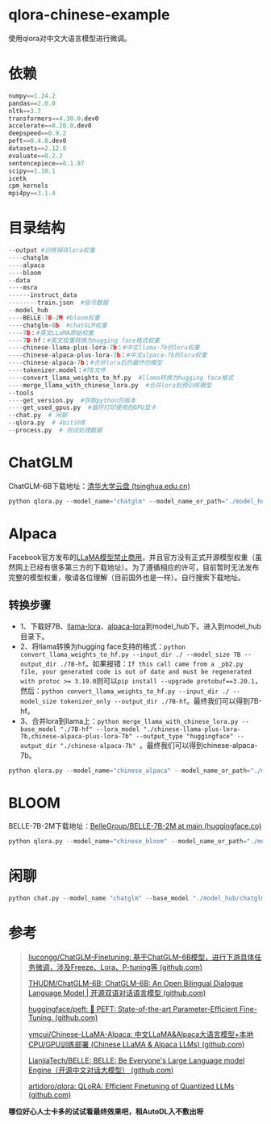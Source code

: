 # qlora-chinese-example
使用qlora对中文大语言模型进行微调。

# 依赖

```python
numpy==1.24.2
pandas==2.0.0
nltk==3.7
transformers==4.30.0.dev0
accelerate==0.20.0.dev0
deepspeed==0.9.2
peft==0.4.0.dev0
datasets==2.12.0
evaluate==0.2.2
sentencepiece==0.1.97
scipy==1.10.1
icetk
cpm_kernels
mpi4py==3.1.4
```

# 目录结构

```python
--output #训练保存lora权重
----chatglm
----alpaca
----bloom
--data
----msra
------instruct_data
--------train.json  #指令数据
--model_hub
----BELLE-7B-2M #bloom权重
----chatglm-6b  #chatGLM权重
----7B：#英文LLaMA原始权重
----7B-hf：#英文权重转换为hugging face格式权重
----chinese-llama-plus-lora-7b：#中文llama-7b的lora权重
----chinese-alpaca-plus-lora-7b：#中文alpaca-7b的lora权重
----chinese-alpaca-7b：#合并lora后的最终的模型
----tokenizer.model：#7B文件
----convert_llama_weights_to_hf.py  #llama转换为hugging face格式
----merge_llama_with_chinese_lora.py  #合并lora到预训练模型
--tools
----get_version.py  #获取python包版本
----get_used_gpus.py  #循环打印使用的GPU显卡
--chat.py  # 闲聊
--qlora.py  # 4bit训练
--process.py  # 测试处理数据
```

# ChatGLM

ChatGLM-6B下载地址：[清华大学云盘 (tsinghua.edu.cn)](https://cloud.tsinghua.edu.cn/d/fb9f16d6dc8f482596c2/) 

```python
python qlora.py --model_name="chatglm" --model_name_or_path="./model_hub/chatglm-6b" --trust_remote_code=True --dataset="msra" --source_max_len=128 --target_max_len=64 --do_train --save_total_limit=1 --padding_side="left" --per_device_train_batch_size=8 --do_eval --bits=4 --save_steps=10 --gradient_accumulation_steps=1 --learning_rate=1e-5 --output_dir="./output/chatglm/" --lora_r=8 --lora_alpha=32
```

# Alpaca

Facebook官方发布的[LLaMA模型禁止商用](https://github.com/facebookresearch/llama)，并且官方没有正式开源模型权重（虽然网上已经有很多第三方的下载地址）。为了遵循相应的许可，目前暂时无法发布完整的模型权重，敬请各位理解（目前国外也是一样）。自行搜索下载地址。

## 转换步骤

- 1、下载好7B、[llama-lora](https://huggingface.co/ziqingyang/chinese-llama-plus-lora-7b)、[alpaca-lora](https://huggingface.co/ziqingyang/chinese-alpaca-plus-lora-7b)到model_hub下。进入到model_hub目录下。
- 2、将llama转换为hugging face支持的格式：`python convert_llama_weights_to_hf.py --input_dir ./ --model_size 7B --output_dir ./7B-hf`。如果报错：`If this call came from a _pb2.py file, your generated code is out of date and must be regenerated with protoc >= 3.19.0`则可以`pip install --upgrade protobuf==3.20.1`，然后：`python convert_llama_weights_to_hf.py --input_dir ./ --model_size tokenizer_only --output_dir ./7B-hf`。最终我们可以得到7B-hf。
- 3、合并lora到llama上：`python merge_llama_with_chinese_lora.py --base_model "./7B-hf" --lora_model "./chinese-llama-plus-lora-7b,chinese-alpaca-plus-lora-7b" --output_type "huggingface" --output_dir "./chinese-alpaca-7b" `。最终我们可以得到chinese-alpaca-7b。

```python
python qlora.py --model_name="chinese_alpaca" --model_name_or_path="./model_hub/chinese-alpaca-7b" --trust_remote_code=False --dataset="msra" --source_max_len=128 --target_max_len=64 --do_train --save_total_limit=1 --padding_side="right" --per_device_train_batch_size=8 --do_eval --bits=4 --save_steps=10 --gradient_accumulation_steps=1 --learning_rate=1e-5 --output_dir="./output/alpaca/" --lora_r=8 --lora_alpha=32
```

# BLOOM

BELLE-7B-2M下载地址：[BelleGroup/BELLE-7B-2M at main (huggingface.co)](https://huggingface.co/BelleGroup/BELLE-7B-2M/tree/main)

```python
python qlora.py --model_name="chinese_bloom" --model_name_or_path="./model_hub/BELLE-7B-2M" --trust_remote_code=False --dataset="msra" --source_max_len=128 --target_max_len=64 --do_train --save_total_limit=1 --padding_side="left" --per_device_train_batch_size=8 --do_eval --bits=4 --save_steps=10 --gradient_accumulation_steps=1 --learning_rate=1e-5 --output_dir="./output/bloom/" --lora_r=8 --lora_alpha=32
```

# 闲聊

```python
python chat.py --model_name "chatglm" --base_model "./model_hub/chatglm-6b" --tokenizer_path "./model_hub/chatglm-6b" --lora_model "./output/chatglm/adapter_model" --with_prompt --interactive
```

# 参考

> [liucongg/ChatGLM-Finetuning: 基于ChatGLM-6B模型，进行下游具体任务微调，涉及Freeze、Lora、P-tuning等 (github.com)](https://github.com/liucongg/ChatGLM-Finetuning)
>
> [THUDM/ChatGLM-6B: ChatGLM-6B: An Open Bilingual Dialogue Language Model | 开源双语对话语言模型 (github.com)](https://github.com/THUDM/ChatGLM-6B/projects?query=is%3Aopen)
>
> [huggingface/peft: 🤗 PEFT: State-of-the-art Parameter-Efficient Fine-Tuning. (github.com)](https://github.com/huggingface/peft)
>
> [ymcui/Chinese-LLaMA-Alpaca: 中文LLaMA&Alpaca大语言模型+本地CPU/GPU训练部署 (Chinese LLaMA & Alpaca LLMs) (github.com)](https://github.com/ymcui/Chinese-LLaMA-Alpaca)
>
> [LianjiaTech/BELLE: BELLE: Be Everyone's Large Language model Engine（开源中文对话大模型） (github.com)](https://github.com/LianjiaTech/BELLE/)
>
> [artidoro/qlora: QLoRA: Efficient Finetuning of Quantized LLMs (github.com)](https://github.com/artidoro/qlora)

**哪位好心人士卡多的试试看最终效果吧，租AutoDL入不敷出呀**
